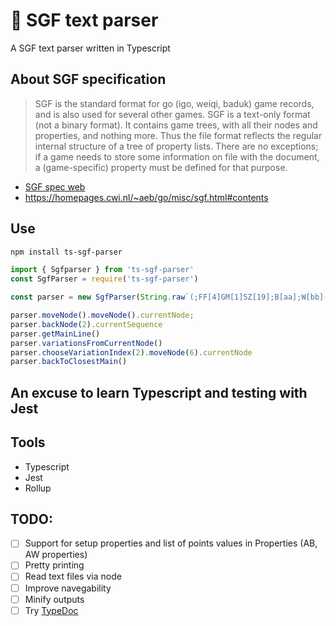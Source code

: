 # 📖 SGF text parser
A SGF text parser written in Typescript

## About SGF specification
> SGF is the standard format for go (igo, weiqi, baduk) game records, and is also used for several other games. SGF is a text-only format (not a binary format). It contains game trees, with all their nodes and properties, and nothing more. Thus the file format reflects the regular internal structure of a tree of property lists. There are no exceptions; if a game needs to store some information on file with the document, a (game-specific) property must be defined for that purpose. 
- [SGF spec web](https://www.red-bean.com/sgf/user_guide/index.html)
- https://homepages.cwi.nl/~aeb/go/misc/sgf.html#contents

## Use
```bash
npm install ts-sgf-parser
```
```javascript
import { Sgfparser } from 'ts-sgf-parser'
const SgfParser = require('ts-sgf-parser')

const parser = new SgfParser(String.raw`(;FF[4]GM[1]SZ[19];B[aa];W[bb](;B[cc];W[dd];B[ad];W[bd])(;B[hh];W[hg]))`)

parser.moveNode().moveNode().currentNode;
parser.backNode(2).currentSequence
parser.getMainLine()
parser.variationsFromCurrentNode()
parser.chooseVariationIndex(2).moveNode(6).currentNode
parser.backToClosestMain()

```

## An excuse to learn Typescript and testing with Jest

## Tools
- Typescript
- Jest
- Rollup

## TODO:

- [ ] Support for setup properties and list of points values in Properties (AB, AW properties)
- [ ] Pretty printing
- [ ] Read text files via node
- [ ] Improve navegability
- [ ] Minify outputs
- [ ] Try [TypeDoc](https://typedoc.org/)